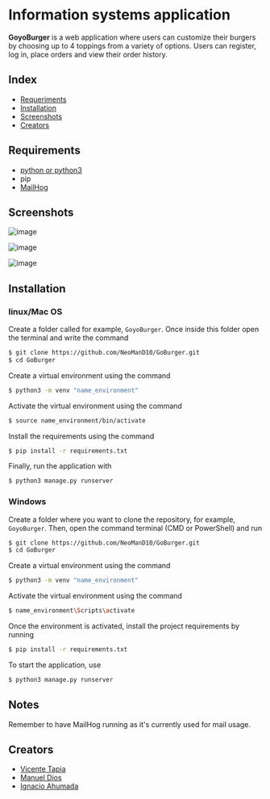 # Information systems application

**GoyoBurger** is a web application where users can customize their burgers by choosing up to 4 toppings from a variety of options. Users can register, log in, place orders and view their order history.

## Index
- [Requeriments](#Requirements)
- [Installation](#Installation)
- [Screenshots](#Screenshots)
- [Creators](#Creators)  

## Requirements

- [python or python3](https://www.python.org/)
- pip
- [MailHog](https://github.com/mailhog/MailHog)

## Screenshots

![image](https://github.com/user-attachments/assets/046c70e6-054e-4ef5-a9ae-f0b6ac7332bc)

![image](https://github.com/user-attachments/assets/d442f968-5b7e-4b9b-a536-1c436af5f3b3)

![image](https://github.com/user-attachments/assets/6a1fd725-89d5-4232-91ca-ae24b129669a)


## Installation

### linux/Mac OS
Create a folder called for example, `GoyoBurger`.
Once inside this folder open the terminal and write the command
```bash
$ git clone https://github.com/NeoManD10/GoBurger.git
$ cd GoBurger
```
Create a virtual environment using the command
```bash
$ python3 -m venv "name_environment"
```
Activate the virtual environment using the command
```bash
$ source name_environment/bin/activate
```
Install the requirements using the command
```bash
$ pip install -r requirements.txt
```
Finally, run the application with
 ```bash
$ python3 manage.py runserver
```

### Windows
   Create a folder where you want to clone the repository, for example, `GoyoBurger`. Then, open the command terminal (CMD or PowerShell) and run
```bash
$ git clone https://github.com/NeoManD10/GoBurger.git
$ cd GoBurger
```
Create a virtual environment using the command
```bash
$ python3 -m venv "name_environment"
```
Activate the virtual environment using the command
```bash
$ name_environment\Scripts\activate
```
Once the environment is activated, install the project requirements by running
```bash
$ pip install -r requirements.txt
```
To start the application, use
```bash
$ python3 manage.py runserver
```

## Notes

Remember to have MailHog running as it's currently used for mail usage.

## Creators

- [Vicente Tapia](https://github.com/Mistakensito)
- [Manuel Dios](https://github.com/NeoManD10)
- [Ignacio Ahumada](https://github.com/xedohcan)

